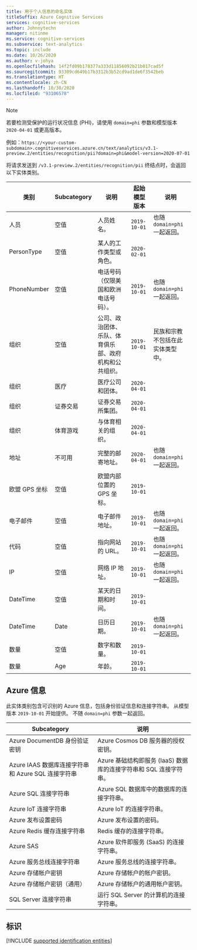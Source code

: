 ```yaml
---
title: 用于个人信息的命名实体
titleSuffix: Azure Cognitive Services
services: cognitive-services
author: Johnnytechn
manager: nitinme
ms.service: cognitive-services
ms.subservice: text-analytics
ms.topic: include
ms.date: 10/26/2020
ms.author: v-johya
ms.openlocfilehash: 14f2fd09b178377a333d11856092b21b017cad5f
ms.sourcegitcommit: 93309cd649b17b3312b3b52cd9ad1de6f3542beb
ms.translationtype: HT
ms.contentlocale: zh-CN
ms.lasthandoff: 10/30/2020
ms.locfileid: "93106578"
---
```

> [!NOTE]
> 若要检测受保护的运行状况信息 (PHI)，请使用 `domain=phi` 参数和模型版本 `2020-04-01` 或更高版本。
>
> 例如：`https://<your-custom-subdomain>.cognitiveservices.azure.cn/text/analytics/v3.1-preview.2/entities/recognition/pii?domain=phi&model-version=2020-07-01`
 
将请求发送到 `/v3.1-preview.2/entities/recognition/pii` 终结点时，会返回以下实体类别。

| 类别   | Subcategory | 说明                          | 起始模型版本 | 说明 |
|------------|-------------|--------------------------------------|------------------------|---|
| 人员     | 空值         | 人员姓名。  | `2019-10-01`  | 也随 `domain=phi` 一起返回。 |
| PersonType | 空值         | 某人的工作类型或角色。 | `2020-02-01` | |
| PhoneNumber | 空值 | 电话号码（仅限美国和欧洲电话号码）。 | `2019-10-01` | 也随 `domain=phi` 一起返回。 |
|组织  | 空值 | 公司、政治团体、乐队、体育俱乐部、政府机构和公共组织。  | `2019-10-01` | 民族和宗教不包括在此实体类型中。  |
|组织 | 医疗 | 医疗公司和团体。 | `2020-04-01` |  |
|组织 | 证券交易 | 证券交易所集团。 | `2020-04-01` |  |
| 组织 | 体育游戏 | 与体育相关的组织。 | `2020-04-01` |  |
| 地址 | 不可用 | 完整的邮寄地址。  | `2020-04-01` | 也随 `domain=phi` 一起返回。 |
| 欧盟 GPS 坐标 | 空值 | 欧盟内部位置的 GPS 坐标。  | `2019-10-01` |  |
| 电子邮件 | 空值 | 电子邮件地址。 | `2019-10-01` | 也随 `domain=phi` 一起返回。   |
| 代码 | 空值 | 指向网站的 URL。 | `2019-10-01` | 也随 `domain=phi` 一起返回。 |
| IP | 空值 | 网络 IP 地址。 | `2019-10-01` | 也随 `domain=phi` 一起返回。 |
| DateTime | 空值 | 某天的日期和时间。 | `2019-10-01` |  | 
| DateTime | Date | 日历日期。 | `2019-10-01` | 也随 `domain=phi` 一起返回。 |
| 数量 | 空值 | 数字和数量。 | `2019-10-01` |  |
| 数量 | Age | 年龄。 | `2019-10-01` | | |

## <a name="azure-information"></a>Azure 信息

此实体类别包含可识别的 Azure 信息，包括身份验证信息和连接字符串。 从模型版本 `2019-10-01` 开始提供。 不随 `domain=phi` 参数一起返回。

| Subcategory                           | 说明                                                                 |
|---------------------------------------|-----------------------------------------------------------------------------|
| Azure DocumentDB 身份验证密钥             | Azure Cosmos DB 服务器的授权密钥。                           |
| Azure IAAS 数据库连接字符串和 Azure SQL 连接字符串 | Azure 基础结构即服务 (IaaS) 数据库的连接字符串和 SQL 连接字符串。 |
| Azure SQL 连接字符串           | Azure SQL 数据库中的数据库的连接字符串。                                |
| Azure IoT 连接字符串           | Azure IoT 的连接字符串。                        |
| Azure 发布设置密码        | Azure 发布设置的密码。                                        |
| Azure Redis 缓存连接字符串   | Redis 缓存的连接字符串。                             |
| Azure SAS                             | Azure 软件即服务 (SaaS) 的连接字符串。                     |
| Azure 服务总线连接字符串   | Azure 服务总线的连接字符串。                                 |
| Azure 存储帐户密钥             | Azure 存储帐户的帐户密钥。                                   |
| Azure 存储帐户密钥（通用）   | Azure 存储帐户的通用帐户密钥。                           |
| SQL Server 连接字符串          | 运行 SQL Server 的计算机的连接字符串。                                         |

## <a name="identification"></a>标识

[!INCLUDE [supported identification entities](./identification-entities.md)]

